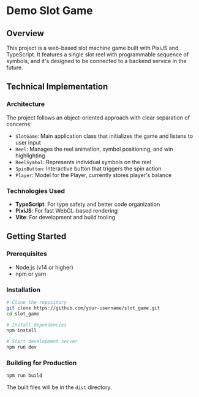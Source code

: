 # Demo Slot Game

## Overview

This project is a web-based slot machine game built with PixiJS and TypeScript. It features a single slot reel with programmable sequence of symbols, and it's designed to be connected to a backend service in the future.

## Technical Implementation

### Architecture

The project follows an object-oriented approach with clear separation of concerns:

- `SlotGame`: Main application class that initializes the game and listens to user input
- `Reel`: Manages the reel animation, symbol positioning, and win highlighting
- `ReelSymbol`: Represents individual symbols on the reel
- `SpinButton`: Interactive button that triggers the spin action
- `Player`: Model for the Player, currently stores player's balance

### Technologies Used

- **TypeScript**: For type safety and better code organization
- **PixiJS**: For fast WebGL-based rendering
- **Vite**: For development and build tooling

## Getting Started

### Prerequisites

- Node.js (v14 or higher)
- npm or yarn

### Installation

```bash
# Clone the repository
git clone https://github.com/your-username/slot_game.git
cd slot_game

# Install dependencies
npm install

# Start development server
npm run dev
```

### Building for Production

```bash
npm run build
```

The built files will be in the `dist` directory.
